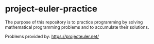 # project-euler-practice

The purpose of this repository is to practice programming by solving mathematical programming problems and to accumulate their solutions.

Problems provided by: https://projecteuler.net/